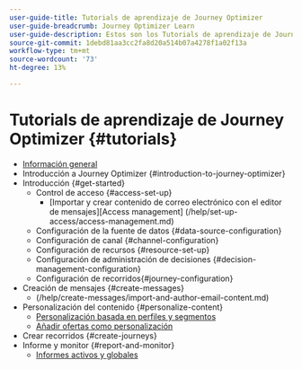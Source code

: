 ```yaml
---
user-guide-title: Tutorials de aprendizaje de Journey Optimizer
user-guide-breadcrumb: Journey Optimizer Learn
user-guide-description: Estos son los Tutorials de aprendizaje de Journey Optimizer.
source-git-commit: 1debd81aa3cc2fa8d20a514b07a4278f1a02f13a
workflow-type: tm+mt
source-wordcount: '73'
ht-degree: 13%

---
```



# Tutorials de aprendizaje de Journey Optimizer {#tutorials}

+ [Información general](/help/overview.md)
+ Introducción a Journey Optimizer {#introduction-to-journey-optimizer}
+ Introducción {#get-started}
   + Control de acceso {#access-set-up}
      + [Importar y crear contenido de correo electrónico con el editor de mensajes][Access management] (/help/set-up-access/access-management.md)
   + Configuración de la fuente de datos {#data-source-configuration}
   + Configuración de canal {#channel-configuration}
   + Configuración de recursos {#resource-set-up}
   + Configuración de administración de decisiones {#decision-management-configuration}
   + Configuración de recorridos{#journey-configuration}
+ Creación de mensajes {#create-messages}
   + (/help/create-messages/import-and-author-email-content.md)
+ Personalización del contenido {#personalize-content}
   + [Personalización basada en perfiles y segmentos](/help/personalize-content/profile-and-segment-membership-based-personalization.md)
   + [Añadir ofertas como personalización](/help/personalize-content/add-offer-decisioning-to-messages.md)
+ Crear recorridos {#create-journeys}
+ Informe y monitor {#report-and-monitor}
   + [Informes activos y globales](/help/report-and-monitor/live-and-global-reports.md)
